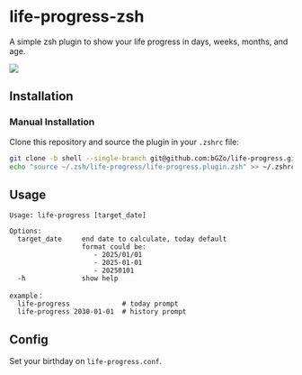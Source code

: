 # life-progress-zsh

A simple zsh plugin to show your life progress in days, weeks, months, and age.

![](https://raw.githack.com/bGZo/assets/dev/2024/%E6%88%AA%E5%B1%8F2025-01-01%2010.17.20.png)

## Installation

### Manual Installation

Clone this repository and source the plugin in your `.zshrc` file:

```bash
git clone -b shell --single-branch git@github.com:bGZo/life-progress.git ~/.zsh/life-progress
echo "source ~/.zsh/life-progress/life-progress.plugin.zsh" >> ~/.zshrc
```

## Usage

```shell
Usage: life-progress [target_date]

Options:
  target_date     end date to calculate, today default
                  format could be:
                     - 2025/01/01
                     - 2025-01-01
                     - 20250101
  -h              show help

example：
  life-progress             # today prompt
  life-progress 2030-01-01  # history prompt
```

## Config

Set your birthday on `life-progress.conf`.

